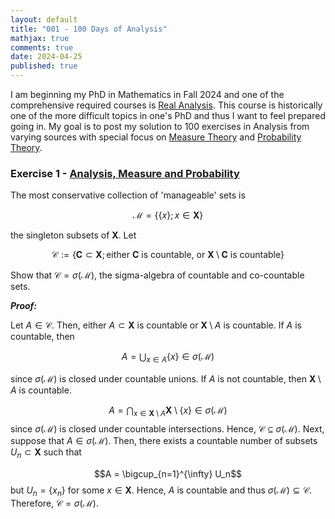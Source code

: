 ```yaml
---
layout: default
title: "001 - 100 Days of Analysis"
mathjax: true
comments: true
date: 2024-04-25
published: true
---
```


I am beginning my PhD in Mathematics in Fall 2024 and one of the comprehensive required courses is [Real Analysis](https://en.wikipedia.org/wiki/Real_analysis). This course is historically one of the more difficult topics in one's PhD and thus I want to feel prepared going in. My goal is to post my solution to 100 exercises in Analysis from varying sources with special focus on [Measure Theory](https://en.wikipedia.org/wiki/Measure_(mathematics)) and [Probability Theory](https://en.wikipedia.org/wiki/Probability_theory). 


### Exercise 1 - [Analysis, Measure and Probability](http://euclid.trentu.ca/pivato/Teaching/measure.pdf)

The most conservative collection of 'manageable' sets is 

$$\mathcal{M} = \{\{x\} ; x \in \mathbf{X}\}$$

the singleton subsets of $\mathbf{X}$. Let 

$$\mathcal{C} := \{\mathbf{C} \subset \mathbf{X}; \text{either } \mathbf{C} \text{ is countable, or } \mathbf{X}\setminus \mathbf{C} \text{ is countable} \}$$

Show that $\mathcal{C} = \sigma(\mathcal{M})$, the sigma-algebra of countable and co-countable sets. 

***Proof:***

Let $A \in \mathcal{C}$. Then, either $A \subset \mathbf{X}$ is countable or $\mathbf{X} \setminus A$ is countable. If $A$ is countable, then 

$$A = \bigcup_{x \in A} \{x\} \in \sigma(\mathcal{M})$$

since $\sigma(\mathcal{M})$ is closed under countable unions. If $A$ is not countable, then $\mathbf{X} \setminus A$ is countable. 

$$A = \bigcap_{x \in \mathbf{X} \setminus A} \mathbf{X} \setminus \{x\} \in \sigma(\mathcal{M})$$
since $\sigma(\mathcal{M})$ is closed under countable intersections. Hence, $\mathcal{C} \subseteq \sigma(\mathcal{M})$. Next, suppose that $A \in \sigma(\mathcal{M})$. Then, there exists a countable number of subsets $U_n \subset \mathbf{X}$ such that

$$A = \bigcup_{n=1}^{\infty} U_n$$
but $U_n = \{x_n\}$ for some $x \in \mathbf{X}$. Hence, $A$ is countable and thus $\sigma(\mathcal{M}) \subseteq \mathcal{C}$. Therefore, $\mathcal{C} = \sigma(\mathcal{M})$.